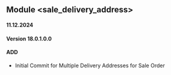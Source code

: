 ## Module <sale_delivery_address>

#### 11.12.2024
#### Version 18.0.1.0.0
#### ADD
- Initial Commit for Multiple Delivery Addresses for Sale Order

